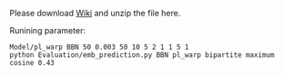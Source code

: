 Please download [Wiki](https://drive.google.com/file/d/0B2ke42d0kYFfVC1fazdKYnVhYWs/view?usp=sharing) and unzip the file here.

Runining parameter:
```
Model/pl_warp BBN 50 0.003 50 10 5 2 1 1 5 1
python Evaluation/emb_prediction.py BBN pl_warp bipartite maximum cosine 0.43
```
